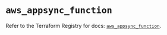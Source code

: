 # `aws_appsync_function`

Refer to the Terraform Registry for docs: [`aws_appsync_function`](https://registry.terraform.io/providers/hashicorp/aws/5.90.0/docs/resources/appsync_function).
